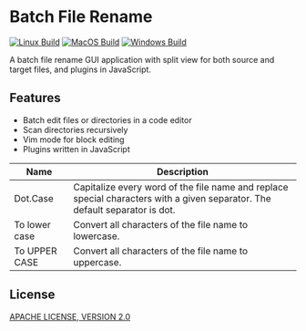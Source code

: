 # Batch File Rename

[![Linux Build](https://github.com/caoccao/BatchFileRename/actions/workflows/linux_build.yml/badge.svg)](https://github.com/caoccao/BatchFileRename/actions/workflows/linux_build.yml) [![MacOS Build](https://github.com/caoccao/BatchFileRename/actions/workflows/macos_build.yml/badge.svg)](https://github.com/caoccao/BatchFileRename/actions/workflows/macos_build.yml) [![Windows Build](https://github.com/caoccao/BatchFileRename/actions/workflows/windows_build.yml/badge.svg)](https://github.com/caoccao/BatchFileRename/actions/workflows/windows_build.yml)

A batch file rename GUI application with split view for both source and target files, and plugins in JavaScript.

## Features

* Batch edit files or directories in a code editor
* Scan directories recursively
* Vim mode for block editing
* Plugins written in JavaScript

| Name | Description |
| --- | --- |
| Dot.Case | Capitalize every word of the file name and replace special characters with a given separator. The default separator is dot. |
| To lower case | Convert all characters of the file name to lowercase. |
| To UPPER CASE | Convert all characters of the file name to uppercase. |

## License

[APACHE LICENSE, VERSION 2.0](LICENSE)
